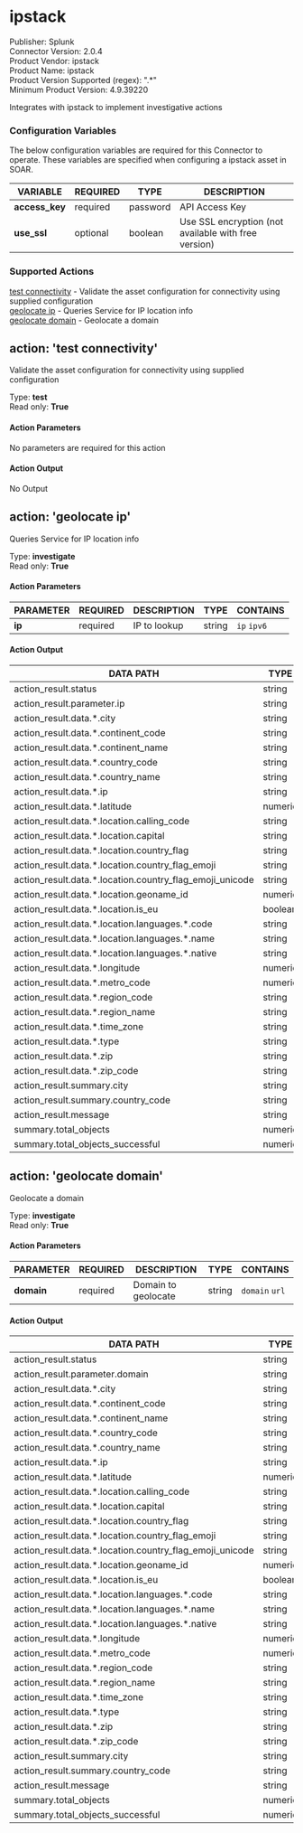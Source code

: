 [comment]: # "Auto-generated SOAR connector documentation"
# ipstack

Publisher: Splunk  
Connector Version: 2\.0\.4  
Product Vendor: ipstack  
Product Name: ipstack  
Product Version Supported (regex): "\.\*"  
Minimum Product Version: 4\.9\.39220  

Integrates with ipstack to implement investigative actions

### Configuration Variables
The below configuration variables are required for this Connector to operate.  These variables are specified when configuring a ipstack asset in SOAR.

VARIABLE | REQUIRED | TYPE | DESCRIPTION
-------- | -------- | ---- | -----------
**access\_key** |  required  | password | API Access Key
**use\_ssl** |  optional  | boolean | Use SSL encryption \(not available with free version\)

### Supported Actions  
[test connectivity](#action-test-connectivity) - Validate the asset configuration for connectivity using supplied configuration  
[geolocate ip](#action-geolocate-ip) - Queries Service for IP location info  
[geolocate domain](#action-geolocate-domain) - Geolocate a domain  

## action: 'test connectivity'
Validate the asset configuration for connectivity using supplied configuration

Type: **test**  
Read only: **True**

#### Action Parameters
No parameters are required for this action

#### Action Output
No Output  

## action: 'geolocate ip'
Queries Service for IP location info

Type: **investigate**  
Read only: **True**

#### Action Parameters
PARAMETER | REQUIRED | DESCRIPTION | TYPE | CONTAINS
--------- | -------- | ----------- | ---- | --------
**ip** |  required  | IP to lookup | string |  `ip`  `ipv6` 

#### Action Output
DATA PATH | TYPE | CONTAINS
--------- | ---- | --------
action\_result\.status | string | 
action\_result\.parameter\.ip | string |  `ip`  `ipv6` 
action\_result\.data\.\*\.city | string | 
action\_result\.data\.\*\.continent\_code | string | 
action\_result\.data\.\*\.continent\_name | string | 
action\_result\.data\.\*\.country\_code | string | 
action\_result\.data\.\*\.country\_name | string | 
action\_result\.data\.\*\.ip | string |  `ip`  `ipv6` 
action\_result\.data\.\*\.latitude | numeric | 
action\_result\.data\.\*\.location\.calling\_code | string | 
action\_result\.data\.\*\.location\.capital | string | 
action\_result\.data\.\*\.location\.country\_flag | string |  `url` 
action\_result\.data\.\*\.location\.country\_flag\_emoji | string | 
action\_result\.data\.\*\.location\.country\_flag\_emoji\_unicode | string | 
action\_result\.data\.\*\.location\.geoname\_id | numeric | 
action\_result\.data\.\*\.location\.is\_eu | boolean | 
action\_result\.data\.\*\.location\.languages\.\*\.code | string | 
action\_result\.data\.\*\.location\.languages\.\*\.name | string | 
action\_result\.data\.\*\.location\.languages\.\*\.native | string | 
action\_result\.data\.\*\.longitude | numeric | 
action\_result\.data\.\*\.metro\_code | numeric | 
action\_result\.data\.\*\.region\_code | string | 
action\_result\.data\.\*\.region\_name | string | 
action\_result\.data\.\*\.time\_zone | string | 
action\_result\.data\.\*\.type | string | 
action\_result\.data\.\*\.zip | string | 
action\_result\.data\.\*\.zip\_code | string | 
action\_result\.summary\.city | string | 
action\_result\.summary\.country\_code | string | 
action\_result\.message | string | 
summary\.total\_objects | numeric | 
summary\.total\_objects\_successful | numeric |   

## action: 'geolocate domain'
Geolocate a domain

Type: **investigate**  
Read only: **True**

#### Action Parameters
PARAMETER | REQUIRED | DESCRIPTION | TYPE | CONTAINS
--------- | -------- | ----------- | ---- | --------
**domain** |  required  | Domain to geolocate | string |  `domain`  `url` 

#### Action Output
DATA PATH | TYPE | CONTAINS
--------- | ---- | --------
action\_result\.status | string | 
action\_result\.parameter\.domain | string |  `domain`  `url` 
action\_result\.data\.\*\.city | string | 
action\_result\.data\.\*\.continent\_code | string | 
action\_result\.data\.\*\.continent\_name | string | 
action\_result\.data\.\*\.country\_code | string | 
action\_result\.data\.\*\.country\_name | string | 
action\_result\.data\.\*\.ip | string |  `ip`  `ipv6` 
action\_result\.data\.\*\.latitude | numeric | 
action\_result\.data\.\*\.location\.calling\_code | string | 
action\_result\.data\.\*\.location\.capital | string | 
action\_result\.data\.\*\.location\.country\_flag | string |  `url` 
action\_result\.data\.\*\.location\.country\_flag\_emoji | string | 
action\_result\.data\.\*\.location\.country\_flag\_emoji\_unicode | string | 
action\_result\.data\.\*\.location\.geoname\_id | numeric | 
action\_result\.data\.\*\.location\.is\_eu | boolean | 
action\_result\.data\.\*\.location\.languages\.\*\.code | string | 
action\_result\.data\.\*\.location\.languages\.\*\.name | string | 
action\_result\.data\.\*\.location\.languages\.\*\.native | string | 
action\_result\.data\.\*\.longitude | numeric | 
action\_result\.data\.\*\.metro\_code | numeric | 
action\_result\.data\.\*\.region\_code | string | 
action\_result\.data\.\*\.region\_name | string | 
action\_result\.data\.\*\.time\_zone | string | 
action\_result\.data\.\*\.type | string | 
action\_result\.data\.\*\.zip | string | 
action\_result\.data\.\*\.zip\_code | string | 
action\_result\.summary\.city | string | 
action\_result\.summary\.country\_code | string | 
action\_result\.message | string | 
summary\.total\_objects | numeric | 
summary\.total\_objects\_successful | numeric | 